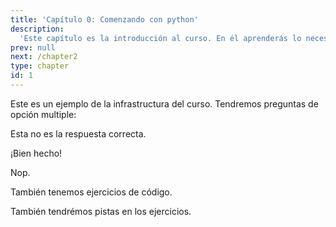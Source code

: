 ```yaml
---
title: 'Capítulo 0: Comenzando con python'
description:
  'Este capítulo es la introducción al curso. En él aprenderás lo necesario para comenzar a programar en python.'
prev: null
next: /chapter2
type: chapter
id: 1
---
```


<exercise id="1" title="Introducción" type="slides">

<slides source="chapter1_01_introduction">
</slides>

</exercise>

<exercise id="2" title="Comenzando">

Este es un ejemplo de la infrastructura del curso. Tendremos preguntas de opción multiple:

<choice>
<opt text="Respuesta 1">

Esta no es la respuesta correcta.

</opt>

<opt text="Respuesta 2" correct="true">

¡Bien hecho!

</opt>

<opt text="Respuesta 3">

Nop.

</opt>
</choice>

</exercise>

<exercise id="3" title="Primeros pasos">

También tenemos ejercicios de código. 

<codeblock id="01_03">

También tendrémos pistas en los ejercicios.

</codeblock>

</exercise>
